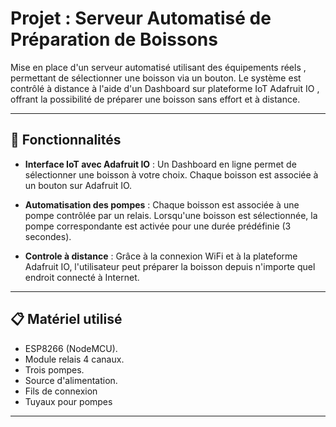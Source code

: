 # Projet : Serveur Automatisé de Préparation de Boissons

Mise en place d'un serveur automatisé utilisant des équipements réels , permettant de sélectionner une  boisson via un bouton. Le système est contrôlé à distance à l'aide d'un Dashboard sur plateforme IoT  Adafruit IO ,  offrant la possibilité de préparer une boisson sans effort et à distance.

---

## 🚀 Fonctionnalités

- **Interface IoT avec Adafruit IO** :
Un Dashboard en ligne permet de sélectionner une boisson à votre choix.
Chaque boisson est associée à un bouton sur Adafruit IO.

- **Automatisation des pompes** :
Chaque boisson est associée à une pompe contrôlée par un relais. Lorsqu'une boisson est sélectionnée, la pompe correspondante est activée pour une durée prédéfinie (3 secondes).

- **Controle à distance** :
Grâce à la connexion WiFi et à la plateforme Adafruit IO, l'utilisateur peut préparer la boisson depuis n'importe quel endroit connecté à Internet.

---

## 📋 Matériel utilisé
- ESP8266 (NodeMCU).
- Module relais 4 canaux.
- Trois pompes.
- Source d'alimentation.
- Fils de connexion
- Tuyaux pour pompes

---


